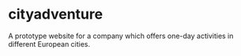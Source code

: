 # cityadventure
A prototype website for a company which offers one-day activities in different European cities. 
